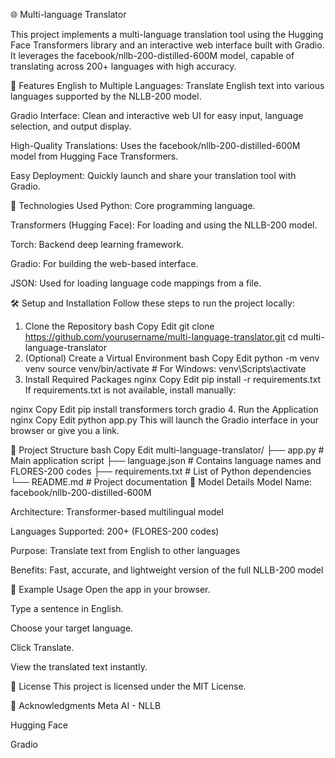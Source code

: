 🌐 Multi-language Translator

This project implements a multi-language translation tool using the Hugging Face Transformers library and an interactive web interface built with Gradio. It leverages the facebook/nllb-200-distilled-600M model, capable of translating across 200+ languages with high accuracy.

🚀 Features
English to Multiple Languages: Translate English text into various languages supported by the NLLB-200 model.

Gradio Interface: Clean and interactive web UI for easy input, language selection, and output display.

High-Quality Translations: Uses the facebook/nllb-200-distilled-600M model from Hugging Face Transformers.

Easy Deployment: Quickly launch and share your translation tool with Gradio.

🧰 Technologies Used
Python: Core programming language.

Transformers (Hugging Face): For loading and using the NLLB-200 model.

Torch: Backend deep learning framework.

Gradio: For building the web-based interface.

JSON: Used for loading language code mappings from a file.

🛠️ Setup and Installation
Follow these steps to run the project locally:

1. Clone the Repository
bash
Copy
Edit
git clone https://github.com/yourusername/multi-language-translator.git
cd multi-language-translator
2. (Optional) Create a Virtual Environment
bash
Copy
Edit
python -m venv venv
source venv/bin/activate  # For Windows: venv\Scripts\activate
3. Install Required Packages
nginx
Copy
Edit
pip install -r requirements.txt
If requirements.txt is not available, install manually:

nginx
Copy
Edit
pip install transformers torch gradio
4. Run the Application
nginx
Copy
Edit
python app.py
This will launch the Gradio interface in your browser or give you a link.

📁 Project Structure
bash
Copy
Edit
multi-language-translator/
├── app.py               # Main application script
├── language.json        # Contains language names and FLORES-200 codes
├── requirements.txt     # List of Python dependencies
└── README.md            # Project documentation
🤖 Model Details
Model Name: facebook/nllb-200-distilled-600M

Architecture: Transformer-based multilingual model

Languages Supported: 200+ (FLORES-200 codes)

Purpose: Translate text from English to other languages

Benefits: Fast, accurate, and lightweight version of the full NLLB-200 model

🧪 Example Usage
Open the app in your browser.

Type a sentence in English.

Choose your target language.

Click Translate.

View the translated text instantly.

📄 License
This project is licensed under the MIT License.

🙏 Acknowledgments
Meta AI - NLLB

Hugging Face

Gradio


